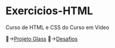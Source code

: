 # Exercicios-HTML
 Curso de HTML e CSS do Curso em Vídeo

&#x1F517;&rarr;<a href="https://lucianojr88.github.io/Exercicios-HTML/projeto-glass-html5/" target=_blank>Projeto Glass</a>
&#x1F517;&rarr;<a href="https://lucianojr88.github.io/Exercicios-HTML/Desafios/" target=_blank>Desafios</a>